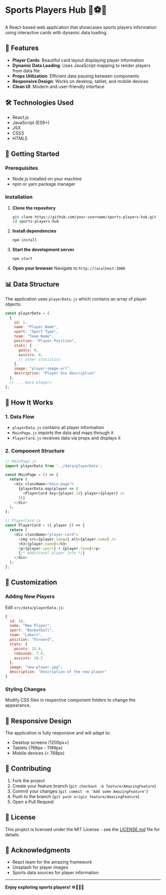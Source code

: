 # Sports Players Hub 🏀⚽🎾

A React-based web application that showcases sports players information using interactive cards with dynamic data loading.

## 🌟 Features

- **Player Cards**: Beautiful card layout displaying player information
- **Dynamic Data Loading**: Uses JavaScript mapping to render players from data file
- **Props Utilization**: Efficient data passing between components
- **Responsive Design**: Works on desktop, tablet, and mobile devices
- **Clean UI**: Modern and user-friendly interface

## 🛠️ Technologies Used

- React.js
- JavaScript (ES6+)
- JSX
- CSS3
- HTML5

## 🚀 Getting Started

### Prerequisites
- Node.js installed on your machine
- npm or yarn package manager

### Installation

1. **Clone the repository**
   ```bash
   git clone https://github.com/your-username/sports-players-hub.git
   cd sports-players-hub
   ```

2. **Install dependencies**
   ```bash
   npm install
   ```

3. **Start the development server**
   ```bash
   npm start
   ```

4. **Open your browser**
   Navigate to `http://localhost:3000`

## 📊 Data Structure

The application uses `playerData.js` which contains an array of player objects:

```javascript
const playerData = [
  {
    id: 1,
    name: "Player Name",
    sport: "Sport Type",
    team: "Team Name",
    position: "Player Position",
    stats: {
      goals: 0,
      assists: 0,
      // other statistics
    },
    image: "player-image-url",
    description: "Player bio description"
  },
  // ... more players
];
```

## 🎯 How It Works

### 1. Data Flow
- `playerData.js` contains all player information
- `MainPage.js` imports the data and maps through it
- `PlayerCard.js` receives data via props and displays it

### 2. Component Structure
```javascript
// MainPage.js
import playerData from '../data/playerData';

const MainPage = () => {
  return (
    <div className="main-page">
      {playerData.map(player => (
        <PlayerCard key={player.id} player={player} />
      ))}
    </div>
  );
};
```

```javascript
// PlayerCard.js
const PlayerCard = ({ player }) => {
  return (
    <div className="player-card">
      <img src={player.image} alt={player.name} />
      <h3>{player.name}</h3>
      <p>{player.sport} • {player.team}</p>
      {/* Additional player info */}
    </div>
  );
};
```

## 🎨 Customization

### Adding New Players
Edit `src/data/playerData.js`:
```javascript
{
  id: 10,
  name: "New Player",
  sport: "Basketball",
  team: "Lakers",
  position: "Forward",
  stats: {
    points: 25.6,
    rebounds: 7.8,
    assists: 10.2
  },
  image: "new-player.jpg",
  description: "Description of the new player"
}
```

### Styling Changes
Modify CSS files in respective component folders to change the appearance.

## 📱 Responsive Design

The application is fully responsive and will adapt to:
- Desktop screens (1200px+)
- Tablets (768px - 1199px)
- Mobile devices (< 768px)

## 🤝 Contributing

1. Fork the project
2. Create your feature branch (`git checkout -b feature/AmazingFeature`)
3. Commit your changes (`git commit -m 'Add some AmazingFeature'`)
4. Push to the branch (`git push origin feature/AmazingFeature`)
5. Open a Pull Request

## 📄 License

This project is licensed under the MIT License - see the [LICENSE.md](LICENSE.md) file for details.

## 🙏 Acknowledgments

- React team for the amazing framework
- Unsplash for player images
- Sports data sources for player information

---

**Enjoy exploring sports players!** ⚽🏀🎾🏈
